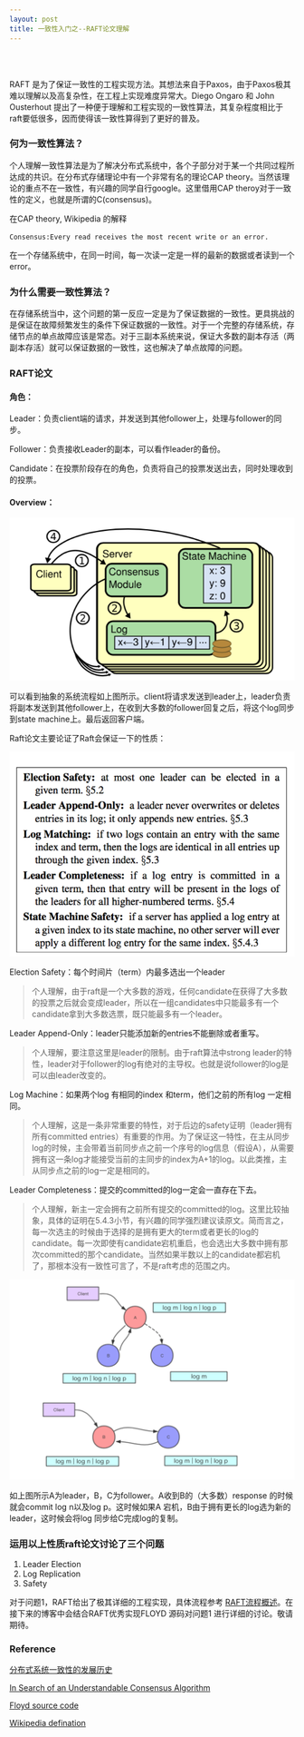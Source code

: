 ```yaml
---
layout: post
title: 一致性入门之--RAFT论文理解
---
```


<br>
<br>

RAFT 是为了保证一致性的工程实现方法。其想法来自于Paxos，由于Paxos极其难以理解以及高复杂性，在工程上实现难度异常大。Diego Ongaro 和 John Ousterhout 提出了一种便于理解和工程实现的一致性算法，其复杂程度相比于raft要低很多，因而使得该一致性算得到了更好的普及。

### 何为一致性算法？

个人理解一致性算法是为了解决分布式系统中，各个子部分对于某一个共同过程所达成的共识。在分布式存储理论中有一个非常有名的理论CAP theory。当然该理论的重点不在一致性，有兴趣的同学自行google。这里借用CAP theroy对于一致性的定义，也就是所谓的C(consensus)。

在CAP theory, Wikipedia 的解释

```
Consensus:Every read receives the most recent write or an error.
```

在一个存储系统中，在同一时间，每一次读一定是一样的最新的数据或者读到一个error。

### 为什么需要一致性算法？

在存储系统当中，这个问题的第一反应一定是为了保证数据的一致性。更具挑战的是保证在故障频繁发生的条件下保证数据的一致性。对于一个完整的存储系统，存储节点的单点故障应该是常态。对于三副本系统来说，保证大多数的副本存活（两副本存活）就可以保证数据的一致性，这也解决了单点故障的问题。

### RAFT论文

#### 角色：

Leader：负责client端的请求，并发送到其他follower上，处理与follower的同步。

Follower：负责接收Leader的副本，可以看作leader的备份。

Candidate：在投票阶段存在的角色，负责将自己的投票发送出去，同时处理收到的投票。

#### Overview：

![](/public/images/2018-05-03/replicated_state_machine.png)

可以看到抽象的系统流程如上图所示。client将请求发送到leader上，leader负责将副本发送到其他follower上，在收到大多数的follower回复之后，将这个log同步到state machine上。最后返回客户端。

Raft论文主要论证了Raft会保证一下的性质：

![](/public/images/2018-05-03/properties.png)

Election Safety：每个时间片（term）内最多选出一个leader

> 个人理解，由于raft是一个大多数的游戏，任何candidate在获得了大多数的投票之后就会变成leader，所以在一组candidates中只能最多有一个candidate拿到大多数选票，既只能最多有一个leader。


Leader Append-Only：leader只能添加新的entries不能删除或者重写。


> 个人理解，要注意这里是leader的限制。由于raft算法中strong leader的特性，leader对于follower的log有绝对的主导权。也就是说follower的log是可以由leader改变的。


Log Machine：如果两个log 有相同的index 和term，他们之前的所有log 一定相同。


> 个人理解，这是一条非常重要的特性，对于后边的safety证明（leader拥有所有committed entries）有重要的作用。为了保证这一特性，在主从同步log的时候，主会带着当前同步点之前一个序号的log信息（假设A），从需要拥有这一条log才能接受当前的主同步的index为A+1的log。以此类推，主从同步点之前的log一定是相同的。


Leader Completeness：提交的committed的log一定会一直存在下去。


> 个人理解，新主一定会拥有之前所有提交的committed的log。这里比较抽象，具体的证明在5.4.3小节，有兴趣的同学强烈建议读原文。简而言之，每一次选主的时候由于选择的是拥有更大的term或者更长的log的candidate。每一次即使有candidate宕机重启，也会选出大多数中拥有那次committed的那个candidate。当然如果半数以上的candidate都宕机了，那根本没有一致性可言了，不是raft考虑的范围之内。


![](/public/images/2018-05-03/safety.png)

如上图所示A为leader，B，C为follower。A收到B的（大多数）response 的时候就会commit log n以及log p。这时候如果A 宕机，B由于拥有更长的log选为新的leader，这时候会将log 同步给C完成log的复制。

### 运用以上性质raft论文讨论了三个问题

1. Leader Election
2. Log Replication
3. Safety

对于问题1，RAFT给出了极其详细的工程实现，具体流程参考 [RAFT流程概述](https://whoiami.github.io/public/images/2018-05-03/raft_process.png)。在接下来的博客中会结合RAFT优秀实现FLOYD 源码对问题1 进行详细的讨论。敬请期待。



### Reference

[分布式系统一致性的发展历史](http://danielw.cn/history-of-distributed-systems-1)

[In Search of an Understandable Consensus Algorithm](https://web.stanford.edu/~ouster/cgi-bin/papers/raft-atc14)

[Floyd source code](https://github.com/PikaLabs/floyd)

[Wikipedia defination](https://en.wikipedia.org/wiki/Consensus_(computer_science))
